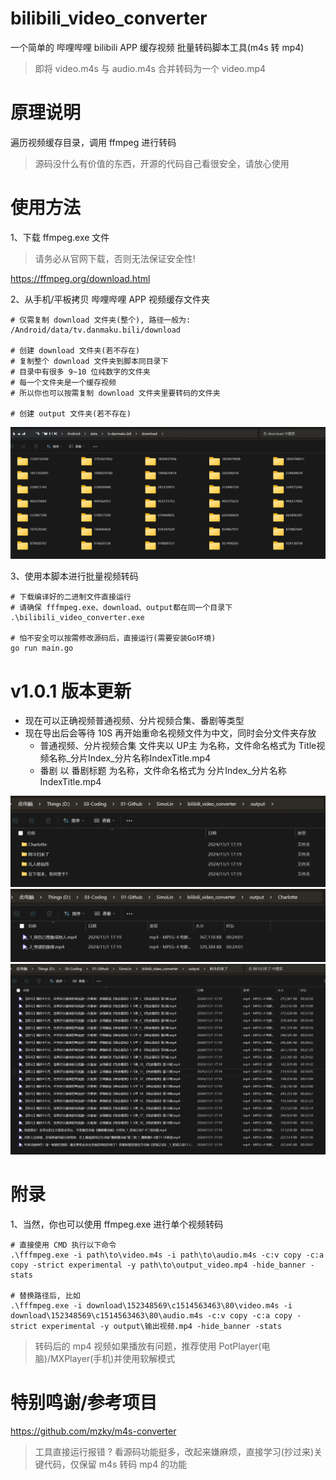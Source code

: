 # bilibili_video_converter

一个简单的 哔哩哔哩 bilibili APP 缓存视频 批量转码脚本工具(m4s 转 mp4)

> 即将 video.m4s 与 audio.m4s 合并转码为一个 video.mp4

# 原理说明

遍历视频缓存目录，调用 ffmpeg 进行转码

> 源码没什么有价值的东西，开源的代码自己看很安全，请放心使用

# 使用方法

1、下载 ffmpeg.exe 文件

> 请务必从官网下载，否则无法保证安全性!

https://ffmpeg.org/download.html

2、从手机/平板拷贝 哔哩哔哩 APP 视频缓存文件夹

```
# 仅需复制 download 文件夹(整个), 路径一般为:
/Android/data/tv.danmaku.bili/download

# 创建 download 文件夹(若不存在)
# 复制整个 download 文件夹到脚本同目录下
# 目录中有很多 9~10 位纯数字的文件夹
# 每一个文件夹是一个缓存视频
# 所以你也可以按需复制 download 文件夹里要转码的文件夹

# 创建 output 文件夹(若不存在)
```

![复制download文件夹](https://github.com/SimoLin/bilibili_video_converter/blob/main/image/download.png)

3、使用本脚本进行批量视频转码

```
# 下载编译好的二进制文件直接运行
# 请确保 fffmpeg.exe、download、output都在同一个目录下
.\bilibili_video_converter.exe

# 怕不安全可以按需修改源码后，直接运行(需要安装Go环境)
go run main.go
```

# v1.0.1 版本更新

- 现在可以正确视频普通视频、分片视频合集、番剧等类型
- 现在导出后会等待 10S 再开始重命名视频文件为中文，同时会分文件夹存放
  - 普通视频、分片视频合集 文件夹以 UP主 为名称，文件命名格式为 Title视频名称_分片Index_分片名称IndexTitle.mp4
  - 番剧 以 番剧标题 为名称，文件命名格式为 分片Index_分片名称IndexTitle.mp4

![output](https://github.com/SimoLin/bilibili_video_converter/blob/main/image/output.png)
![番剧](https://github.com/SimoLin/bilibili_video_converter/blob/main/image/fanju.png)
![视频](https://github.com/SimoLin/bilibili_video_converter/blob/main/image/shipin.png)



# 附录

1、当然，你也可以使用 ffmpeg.exe 进行单个视频转码

```
# 直接使用 CMD 执行以下命令
.\fffmpeg.exe -i path\to\video.m4s -i path\to\audio.m4s -c:v copy -c:a copy -strict experimental -y path\to\output_video.mp4 -hide_banner -stats

# 替换路径后, 比如
.\fffmpeg.exe -i download\152348569\c1514563463\80\video.m4s -i download\152348569\c1514563463\80\audio.m4s -c:v copy -c:a copy -strict experimental -y output\输出视频.mp4 -hide_banner -stats

```

> 转码后的 mp4 视频如果播放有问题，推荐使用 PotPlayer(电脑)/MXPlayer(手机)并使用软解模式

# 特别鸣谢/参考项目

https://github.com/mzky/m4s-converter

> 工具直接运行报错 ? 看源码功能挺多，改起来嫌麻烦，直接学习(抄过来)关键代码，仅保留 m4s 转码 mp4 的功能

